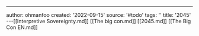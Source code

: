 ---
author: ohmanfoo
created: '2022-09-15'
source: '#todo'
tags: ''
title: '2045'
---[[Interpretive Sovereignty.md]]
[[The big con.md]]
[[2045.md]]
[[The Big Con EN.md]]
